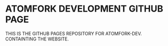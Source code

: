 # ATOMFORK DEVELOPMENT GITHUB PAGE

THIS IS THE GITHUB PAGES REPOSITORY FOR ATOMFORK-DEV. CONTAINTING THE WEBSITE.
